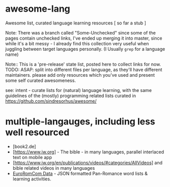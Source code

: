 # awesome-lang
Awesome list, curated language learning resources
[ so far a stub ]

Note: There was a branch called "Some-Unchecked" since some of the pages contain unchecked links, I've ended up merging it into master, since while it's a bit messy - I already find this collection very useful when juggling between target languages personally. (I Usually `grep` for a language name)

Note:: This is a 'pre-release' state list, posted here to collect links for now. TODO: ASAP: split into different files per language, as they'll have different maintainers. please add only resources which you've used and present some self curated awesomeness.

see: intent - curate lists for (natural) language learning, with the same guidelines of 
the (mostly) programming related lists curated in
https://github.com/sindresorhus/awesome/

# multiple-langauges, including less well resourced
* [book2.de] 
* [https://www.jw.org] - The bible - in many languages, parallel interlaced text on mobile app
* [https://www.jw.org/en/publications/videos/#categories/AllVideos] and bible related videos in many languages
* [EuroRomCom Data](https://github.com/kirkins/euroromcom) - JSON formatted Pan-Romance word lists & learning activities.








